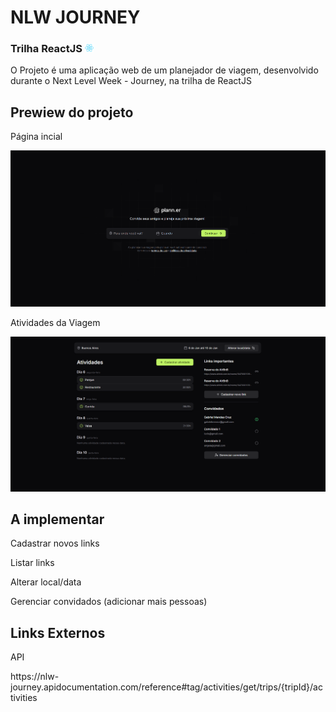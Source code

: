 <h1>NLW JOURNEY</h1>
<h3>
  Trilha ReactJS <code><img height="14" src="https://raw.githubusercontent.com/devicons/devicon/master/icons/react/react-original.svg" alt="ReactJS"/></code>
</h3>
<p>O Projeto é uma aplicação web de um planejador de viagem, desenvolvido durante o Next Level Week - Journey, na trilha de ReactJS</p>

<h2>Prewiew do projeto</h2>
<p>Página incial</p>

![pagInicial](https://raw.githubusercontent.com/gabrielmecruz/nlw-journey/main/frontend/src/assets/homepage.png)

<p>Atividades da Viagem</p>

![detalheViagem](https://raw.githubusercontent.com/gabrielmecruz/nlw-journey/main/frontend/src/assets/activities.png)

<h2>A implementar</h2>
<p>
Cadastrar novos links
  
Listar links

Alterar local/data

Gerenciar convidados (adicionar mais pessoas)
</p>

<h2>Links Externos</h2>
<span>API</span> 
<p>https://nlw-journey.apidocumentation.com/reference#tag/activities/get/trips/{tripId}/activities</p>